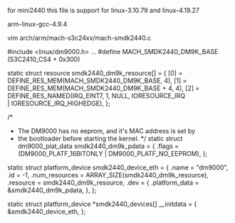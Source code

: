 for mini2440
this file is support for linux-3.10.79 and linux-4.19.27

arm-linux-gcc-4.9.4


vim arch/arm/mach-s3c24xx/mach-smdk2440.c

#include <linux/dm9000.h>
...
#define MACH_SMDK2440_DM9K_BASE (S3C2410_CS4 + 0x300)

static struct resource smdk2440_dm9k_resource[] = {
        [0] = DEFINE_RES_MEM(MACH_SMDK2440_DM9K_BASE, 4),
        [1] = DEFINE_RES_MEM(MACH_SMDK2440_DM9K_BASE + 4, 4),
        [2] = DEFINE_RES_NAMED(IRQ_EINT7, 1, NULL, IORESOURCE_IRQ \
                                                | IORESOURCE_IRQ_HIGHEDGE),
};


/*
 * The DM9000 has no eeprom, and it's MAC address is set by
 * the bootloader before starting the kernel.
 */
static struct dm9000_plat_data smdk2440_dm9k_pdata = {
        .flags          = (DM9000_PLATF_16BITONLY | DM9000_PLATF_NO_EEPROM),
};

static struct platform_device smdk2440_device_eth = {
        .name           = "dm9000",
        .id             = -1,
        .num_resources  = ARRAY_SIZE(smdk2440_dm9k_resource),
        .resource       = smdk2440_dm9k_resource,
        .dev            = {
                .platform_data  = &smdk2440_dm9k_pdata,
        },
};

static struct platform_device *smdk2440_devices[] __initdata = {
	&smdk2440_device_eth,
};
